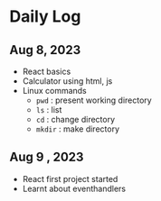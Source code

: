 # Daily Log

## Aug 8, 2023
- React basics
- Calculator using html, js
- Linux commands
  - `pwd` : present working directory
  - `ls` : list
  - `cd` : change directory
  - `mkdir` : make directory
 
## Aug 9 , 2023
- React first project started
- Learnt about eventhandlers
